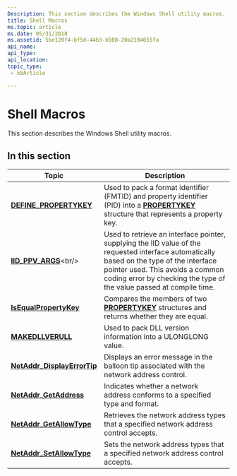 ```yaml
---
Description: This section describes the Windows Shell utility macros.
title: Shell Macros
ms.topic: article
ms.date: 05/31/2018
ms.assetid: 5be120f4-bf5d-44b3-b508-20a2104655fa
api_name: 
api_type: 
api_location: 
topic_type: 
 - kbArticle

---
```


# Shell Macros

This section describes the Windows Shell utility macros.

## In this section



| Topic                                                                  | Description                                                                                                                                                                                                                                                     |
|------------------------------------------------------------------------|-----------------------------------------------------------------------------------------------------------------------------------------------------------------------------------------------------------------------------------------------------------------|
| [**DEFINE\_PROPERTYKEY**](/windows/desktop/api/Propkeydef/nf-propkeydef-define_propertykey)<br/>           | Used to pack a format identifier (FMTID) and property identifier (PID) into a [**PROPERTYKEY**](https://msdn.microsoft.com/library/Bb773381(v=VS.85).aspx) structure that represents a property key.<br/>                                                                                    |
| [**IID\_PPV\_ARGS**](https://msdn.microsoft.com/library/Ee330727(v=VS.85).aspx)<br/>                      | Used to retrieve an interface pointer, supplying the IID value of the requested interface automatically based on the type of the interface pointer used. This avoids a common coding error by checking the type of the value passed at compile time.<br/> |
| [**IsEqualPropertyKey**](/windows/desktop/api/Propkeydef/nf-propkeydef-isequalpropertykey)<br/>            | Compares the members of two [**PROPERTYKEY**](https://msdn.microsoft.com/library/Bb773381(v=VS.85).aspx) structures and returns whether they are equal.<br/>                                                                                                                                 |
| [**MAKEDLLVERULL**](/windows/desktop/api/Shlwapi/nf-shlwapi-makedllverull)<br/>                      | Used to pack DLL version information into a ULONGLONG value.<br/>                                                                                                                                                                                         |
| [**NetAddr\_DisplayErrorTip**](/windows/desktop/api/Shellapi/nf-shellapi-netaddr_displayerrortip)<br/> | Displays an error message in the balloon tip associated with the network address control.<br/>                                                                                                                                                            |
| [**NetAddr\_GetAddress**](/windows/desktop/api/Shellapi/nf-shellapi-netaddr_getaddress)<br/>           | Indicates whether a network address conforms to a specified type and format.<br/>                                                                                                                                                                         |
| [**NetAddr\_GetAllowType**](/windows/desktop/api/Shellapi/nf-shellapi-netaddr_getallowtype)<br/>       | Retrieves the network address types that a specified network address control accepts.<br/>                                                                                                                                                                |
| [**NetAddr\_SetAllowType**](/windows/desktop/api/Shellapi/nf-shellapi-netaddr_setallowtype)<br/>       | Sets the network address types that a specified network address control accepts.<br/>                                                                                                                                                                     |



 

 

 




